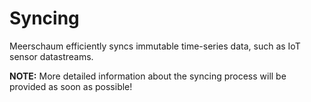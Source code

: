 # Syncing

Meerschaum efficiently syncs immutable time-series data, such as IoT sensor datastreams.

**NOTE:** More detailed information about the syncing process will be provided as soon as possible!
